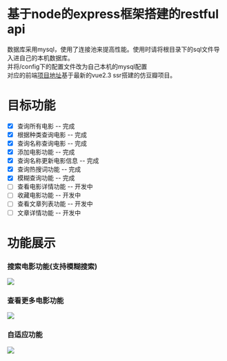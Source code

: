 # 基于node的express框架搭建的restful api
数据库采用mysql，使用了连接池来提高性能。使用时请将根目录下的sql文件导入进自己的本机数据库。
<br>
并将/config下的配置文件改为自己本机的mysql配置
<br>
对应的前端[项目地址](https://github.com/zhangyuang/doubanbyvuessr)基于最新的vue2.3 ssr搭建的仿豆瓣项目。

# 目标功能
- [x] 查询所有电影 -- 完成
- [x] 根据种类查询电影 -- 完成
- [x] 查询名称查询电影 -- 完成
- [x] 添加电影功能 -- 完成
- [x] 查询名称更新电影信息 -- 完成
- [x] 查询热搜词功能 -- 完成
- [x] 模糊查询功能 -- 完成
- [ ] 查看电影详情功能 -- 开发中
- [ ] 收藏电影功能 -- 开发中
- [ ] 查看文章列表功能 -- 开发中
- [ ] 文章详情功能 -- 开发中

# 功能展示
### 搜索电影功能(支持模糊搜索)
<img src='https://github.com/zhangyuang/doubanbyvuessr/blob/master/src/assets/search.gif'>

### 查看更多电影功能
<img src='https://github.com/zhangyuang/doubanbyvuessr/blob/master/src/assets/more.gif'>

### 自适应功能
<img src='https://github.com/zhangyuang/doubanbyvuessr/blob/master/src/assets/jianrong.gif'>


